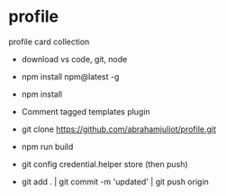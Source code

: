 # profile
profile card collection

- download vs code, git, node
- npm install npm@latest -g

- npm install
- Comment tagged templates plugin

- git clone https://github.com/abrahamjuliot/profile.git
- npm run build
- git config credential.helper store (then push)
- git add . | git commit -m 'updated' | git push origin

